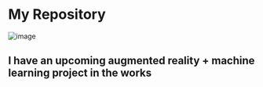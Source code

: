 # My Repository
![image](https://cdn.theouterhaven.net/wp-content/uploads/2018/06/github.jpg)
<h2> I have an upcoming augmented reality + machine learning project in the works
